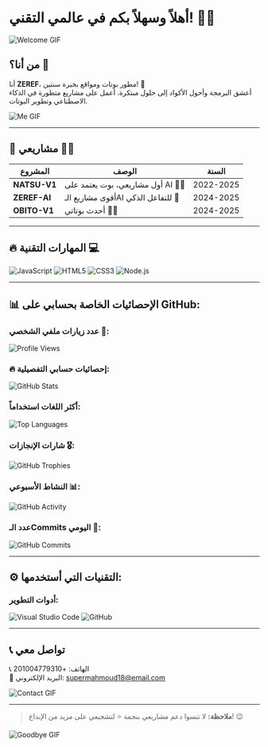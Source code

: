 # أهلاً وسهلاً بكم في عالمي التقني! 👋🔥

![Welcome GIF](https://media.giphy.com/media/LMcB8XospGZO8UQq87/giphy.gif)

## من أنا؟ 🤔
أنا **ZEREF**، مطور بوتات ومواقع بخبرة سنتين! 🤖  
أعشق البرمجة وأحول الأكواد إلى حلول مبتكرة. أعمل على مشاريع متطورة في الذكاء الاصطناعي وتطوير البوتات.

![Me GIF](https://media.giphy.com/media/ZVik7pBtu9dNS/giphy.gif)

---

## 💼 مشاريعي 💼✨
| المشروع       | الوصف                          | السنة      |
|---------------|---------------------------------|------------|
| **NATSU-V1**  | أول مشاريعي، بوت يعتمد على AI   🦸‍♂️ | 2022-2025  |
| **ZEREF-AI**  | أقوى مشاريع الـAI للتفاعل الذكي 🤖  | 2024-2025  |
| **OBITO-V1**  | أحدث بوتاتي 💬🔥 | 2024-2025  |

---

## 🔥 المهارات التقنية 💻
![JavaScript](https://img.shields.io/badge/JavaScript-F7DF1E?style=for-the-badge&logo=javascript&logoColor=black)
![HTML5](https://img.shields.io/badge/HTML5-E34F26?style=for-the-badge&logo=html5&logoColor=white)
![CSS3](https://img.shields.io/badge/CSS3-1572B6?style=for-the-badge&logo=css3&logoColor=white)
![Node.js](https://img.shields.io/badge/Node.js-339933?style=for-the-badge&logo=nodedotjs&logoColor=white)

---

## 📊 الإحصائيات الخاصة بحسابي على GitHub:
### عدد زيارات ملفي الشخصي 👀:
![Profile Views](https://komarev.com/ghpvc/?username=zeref-svg&color=blue)

### 🔥 إحصائيات حسابي التفصيلية:
![GitHub Stats](https://github-readme-stats.vercel.app/api?username=zeref-svg&show_icons=true&theme=radical)

### أكثر اللغات استخداماً:
![Top Languages](https://github-readme-stats.vercel.app/api/top-langs/?username=zeref-svg&layout=compact&theme=radical)

### شارات الإنجازات 🎖️:
![GitHub Trophies](https://github-profile-trophy.vercel.app/?username=zeref-svg&theme=radical&no-bg=true&no-frame=true)

### النشاط الأسبوعي 📊:
![GitHub Activity](https://github-readme-activity-graph.vercel.app/graph?username=zeref-svg&theme=react-dark&hide_border=true&area=true)

### عدد الـCommits اليومي 🚀:
![GitHub Commits](https://github-readme-streak-stats.herokuapp.com/?user=zeref-svg&theme=radical&fire=orange&ring=red)

---

## ⚙️ التقنيات التي أستخدمها:

### أدوات التطوير:
![Visual Studio Code](https://img.shields.io/badge/VS_Code-0078D4?style=for-the-badge&logo=visual%20studio%20code&logoColor=white)
![GitHub](https://img.shields.io/badge/GitHub-181717?style=for-the-badge&logo=github&logoColor=white)

---

## 📞 تواصل معي
📞 الهاتف: +201004779310  
📧 البريد الإلكتروني: supermahmoud18@email.com  

![Contact GIF](https://media1.tenor.com/m/Q6rgr_3z9W0AAAAC/kiss.gif)

---

> **ملاحظة:** لا تنسوا دعم مشاريعي بنجمة ⭐ لتشجيعي على مزيد من الإبداع! 😉

![Goodbye GIF](https://media.giphy.com/media/ZVik7pBtu9dNS/giphy.gif)
